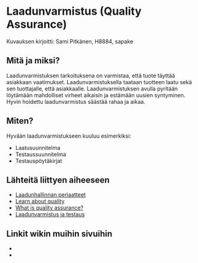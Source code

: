 # Laadunvarmistus (Quality Assurance)

Kuvauksen kirjoitti: Sami Pitkänen, H8884, sapake

## Mitä ja miksi?

Laadunvarmistuksen tarkoituksena on varmistaa, että tuote täyttää asiakkaan vaatimukset.
Laadunvarmistuksella taataan tuotteen laatu sekä sen tuottajalle, että asiakkaalle.
Laadunvarmistuksen avulla pyritään löytämään mahdolliset virheet aikaisin ja estämään uusien syntyminen.
Hyvin hoidettu laadunvarmistus säästää rahaa ja aikaa.

## Miten?

Hyvään laadunvarmistukseen kuuluu esimerkiksi:
* Laatusuunnitelma
* Testaussuunnitelma
* Testauspöytäkirjat


## Lähteitä liittyen aiheeseen

* [Laadunhallinnan periaatteet](https://www.sfs.fi/julkaisut_ja_palvelut/tuotteet_valokeilassa/iso_9000_laadunhallinta/laadunhallinnan_periaatteet)
* [Learn about quality](http://asq.org/learn-about-quality/quality-assurance-quality-control/overview/overview.html) 
* [What is quality assurance?](https://www.techopedia.com/definition/9038/quality-assurance-qa)
* [Laadunvarmistus ja testaus](https://www.itewiki.fi/opas/laadunvarmistus-ja-testaus/)


## Linkit wikin muihin sivuihin

* []()
* []()
